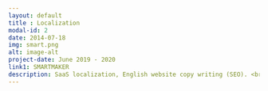 ```yaml
---
layout: default
title : Localization
modal-id: 2
date: 2014-07-18
img: smart.png
alt: image-alt
project-date: June 2019 - 2020
link1: SMARTMAKER
description: SaaS localization, English website copy writing (SEO). <br />Content writing, Youtube script, turotial writing. Technical document translation.
---
```

